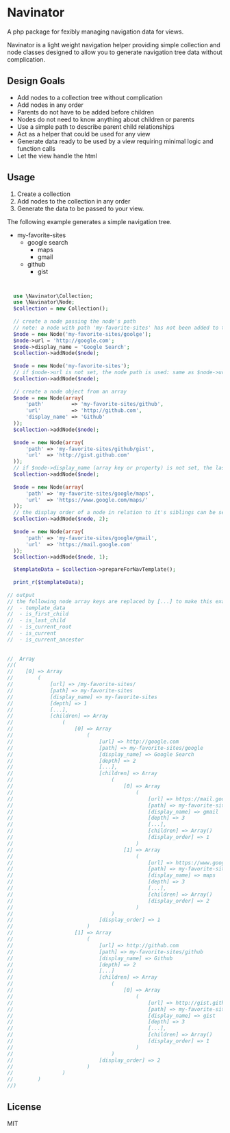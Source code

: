 Navinator
=========

A php package for fexibly managing navigation data for views.

Navinator is a light weight navigation helper providing simple collection and node classes designed to allow you to generate navigation tree data without complication.

Design Goals
-----

*  Add nodes to a collection tree without complication
 *  Add nodes in any order
 *  Parents do not have to be added before children
 *  Nodes do not need to know anything about children or parents
*  Use a simple path to describe parent child relationships
*  Act as a helper that could be used for any view
 *  Generate data ready to be used by a view requiring minimal logic and  function calls
 *  Let the view handle the html


Usage
-----

1.  Create a collection
2.  Add nodes to the collection in any order 
3.  Generate the data to be passed to your view.

The following example generates a simple navigation tree.

* my-favorite-sites
    - google search
        * maps
        * gmail
    - github
        * gist

```php


  use \Navinator\Collection;
  use \Navinator\Node;
  $collection = new Collection();
  
  // create a node passing the node's path
  // note: a node with path 'my-favorite-sites' has not been added to the collection yet and does not need to be
  $node = new Node('my-favorite-sites/goolge');
  $node->url = 'http://google.com';
  $node->display_name = 'Google Search';
  $collection->addNode($node);
  
  $node = new Node('my-favorite-sites');
  // if $node->url is not set, the node path is used: same as $node->url = '/my-favorite-sites/';  
  $collection->addNode($node);
  
  // create a node object from an array 
  $node = new Node(array(
      'path'         => 'my-favorite-sites/github',
      'url'          => 'http://github.com',
      'display_name' => 'Github'
  ));
  $collection->addNode($node);
 
  $node = new Node(array(
      'path' => 'my-favorite-sites/github/gist',
      'url'  => 'http://gist.github.com'
  ));
  // if $node->display_name (array key or property) is not set, the last segment of the the node path is used: same as $node->display_name = 'gist';
  $collection->addNode($node);
  
  $node = new Node(array(
      'path' => 'my-favorite-sites/google/maps',
      'url'  => 'https://www.google.com/maps/'
  ));
  // the display order of a node in relation to it's siblings can be set as the optional second param of $collection->addNode()
  $collection->addNode($node, 2);
  
  $node = new Node(array(
      'path' => 'my-favorite-sites/google/gmail',
      'url'  => 'https://mail.google.com'
  ));
  $collection->addNode($node, 1);

  $templateData = $collection->prepareForNavTemplate();
    
  print_r($templateData);
  
// output
// the following node array keys are replaced by [...] to make this example easier to read:
//  - template_data
//  - is_first_child
//  - is_last_child
//  - is_current_root
//  - is_current
//  - is_current_ancestor
  
  
//  Array
//(
//    [0] => Array
//        (
//            [url] => /my-favorite-sites/
//            [path] => my-favorite-sites
//            [display_name] => my-favorite-sites
//            [depth] => 1
//            [...],
//            [children] => Array
//                (
//                    [0] => Array
//                        (
//                            [url] => http://google.com
//                            [path] => my-favorite-sites/google
//                            [display_name] => Google Search
//                            [depth] => 2
//                            [...],
//                            [children] => Array
//                                (
//                                    [0] => Array
//                                        (
//                                            [url] => https://mail.google.com
//                                            [path] => my-favorite-sites/google/gmail
//                                            [display_name] => gmail
//                                            [depth] => 3
//                                            [...],
//                                            [children] => Array()
//                                            [display_order] => 1
//                                        )
//                                    [1] => Array
//                                        (
//                                            [url] => https://www.google.com/maps/
//                                            [path] => my-favorite-sites/google/maps
//                                            [display_name] => maps
//                                            [depth] => 3
//                                            [...],
//                                            [children] => Array()
//                                            [display_order] => 2
//                                        )
//                                )
//                            [display_order] => 1
//                        )
//                    [1] => Array
//                        (
//                            [url] => http://github.com
//                            [path] => my-favorite-sites/github
//                            [display_name] => Github
//                            [depth] => 2
//                            [...]
//                            [children] => Array
//                                (
//                                    [0] => Array
//                                        (
//                                            [url] => http://gist.github.com
//                                            [path] => my-favorite-sites/github/gist
//                                            [display_name] => gist
//                                            [depth] => 3
//                                            [...],
//                                            [children] => Array()
//                                            [display_order] => 1
//                                        )
//                                )
//                            [display_order] => 2
//                        )
//                )
//        )
//)

```

License
-

MIT
